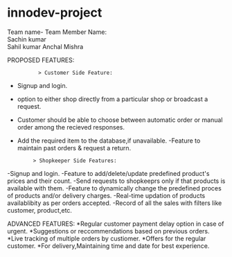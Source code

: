# innodev-project
Team name-
Team Member Name:  
                    Sachin kumar   
                    Sahil kumar 
                    Anchal Mishra
 
PROPOSED FEATURES:
              
              > Customer Side Feature:
   - Signup and login.
   - option to either shop directly from a particular shop or broadcast a request.
   - Customer should be able to choose between automatic order or manual order among the recieved responses.
   - Add the required item to the database,if unavailable.
   -Feature to maintain past orders & request a return.
    
              > Shopkeeper Side Features:
   -Signup and login.
   -Feature to add/delete/update predefined product's prices and their count.
   -Send requests to shopkeeprs only if that products is available with them.
   -Feature to dynamically change the predefined proces of products and/or delivery charges.
   -Real-time updation of products availablibity as per orders accepted.
   -Record of all the sales with filters like customer, product,etc.

ADVANCED FEATURES:
   *Regular customer payment delay option in case of urgent.
   *Suggestions or reccommendations based on previous orders.
   *Live tracking of multiple orders by custiomer.
   *Offers for the regular customer.
   *For delivery,Maintaining time and date for best experience.
